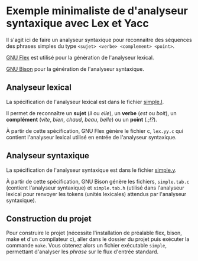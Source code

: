 # Exemple minimaliste de d'analyseur syntaxique avec Lex et Yacc

Il s'agit ici de faire un analyseur syntaxique 
pour reconnaitre des séquences des phrases simples 
du type `<sujet> <verbe> <complement> <point>`.


[GNU Flex](https://fr.wikipedia.org/wiki/Flex_(logiciel)) 
est utilisé pour la génération de l'analyseur lexical.

[GNU Bison](https://www.gnu.org/software/bison/) pour la génération de l'analyseur syntaxique.

## Analyseur lexical

La spécification de l'analyseur lexical est dans le fichier [simple.l](simple.l).

Il permet de reconnaître un **sujet** (_il_ ou _elle_), 
un **verbe** (_est_ ou _boit_), un **complément** 
(_vite_, _bien_, _chaud_, _beau_, _belle_) ou un **point** (_.;!?_).

À partir de cette spécification, GNU Flex génère le fichier c, 
`lex.yy.c` qui contient l'analyseur lexical utilisé en entrée 
de l'analyseur syntaxique.

## Analyseur syntaxique

La spécification de l'analyseur syntaxique est dans le fichier [simple.y](simple.y).

À partir de cette spécification, GNU Bison génère les fichiers, 
`simple.tab.c` (contient l'analyseur syntaxique) et 
`simple.tab.h` (utilisé dans l'analyseur lexical pour renvoyer 
les tokens (unités lexicales) attendus par l'analyseur syntaxique).

## Construction du projet 

Pour construire le projet (nécessite l'installation de préalable flex, bison, make et d'un compilateur c), 
aller dans le dossier du projet puis exécuter la commande `make`. 
Vous obtenez alors un fichier exécutable `simple`, 
permettant d'analyser les *phrase* sur le flux d'entrée standard.




 

